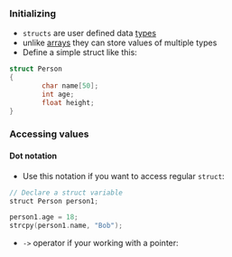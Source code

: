 ### Initializing

- `structs` are user defined data [types](computer-science/docs/c/types.md)
- unlike [arrays](lecture-2-arrays.md) they can store values of multiple types
- Define a simple struct like this:
```c
struct Person
{
		char name[50];
		int age;
		float height;
}
```

### Accessing values

#### Dot notation

- Use this notation if you want to access regular `struct`:
```c
// Declare a struct variable 
struct Person person1;

person1.age = 18;
strcpy(person1.name, "Bob");
```

- `->` operator if your working with a pointer:
```c

```
